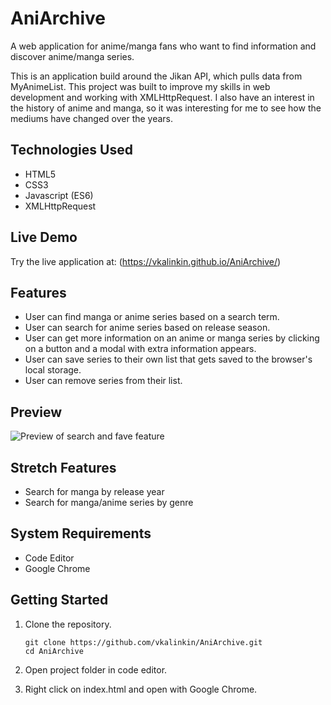 # AniArchive

A web application for anime/manga fans who want to find information and discover anime/manga series.

This is an application build around the Jikan API, which pulls data from MyAnimeList. This project was built to improve my skills in web development and working with XMLHttpRequest. I also have an interest in the history of anime and manga, so it was interesting for me to see how the mediums have changed over the years.

## Technologies Used

- HTML5
- CSS3
- Javascript (ES6)
- XMLHttpRequest

## Live Demo

Try the live application at: (https://vkalinkin.github.io/AniArchive/)

## Features

- User can find manga or anime series based on a search term.
- User can search for anime series based on release season.
- User can get more information on an anime or manga series by clicking on a button and a modal with extra information appears.
- User can save series to their own list that gets saved to the browser's local storage.
- User can remove series from their list.

## Preview

![Preview of search and fave feature](https://github.com/vkalinkin/AniArchive/blob/master/gif/aniarchive1.gif)

## Stretch Features

- Search for manga by release year
- Search for manga/anime series by genre

## System Requirements

- Code Editor
- Google Chrome

## Getting Started

1. Clone the repository.

    ```shell
    git clone https://github.com/vkalinkin/AniArchive.git
    cd AniArchive
    ```
    
1. Open project folder in code editor.

1. Right click on index.html and open with Google Chrome.
